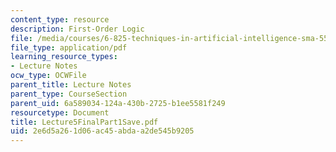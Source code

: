 ```yaml
---
content_type: resource
description: First-Order Logic
file: /media/courses/6-825-techniques-in-artificial-intelligence-sma-5504-fall-2002/2e6d5a261d06ac45abdaa2de545b9205_Lecture5FinalPart1Save.pdf
file_type: application/pdf
learning_resource_types:
- Lecture Notes
ocw_type: OCWFile
parent_title: Lecture Notes
parent_type: CourseSection
parent_uid: 6a589034-124a-430b-2725-b1ee5581f249
resourcetype: Document
title: Lecture5FinalPart1Save.pdf
uid: 2e6d5a26-1d06-ac45-abda-a2de545b9205
---
```

